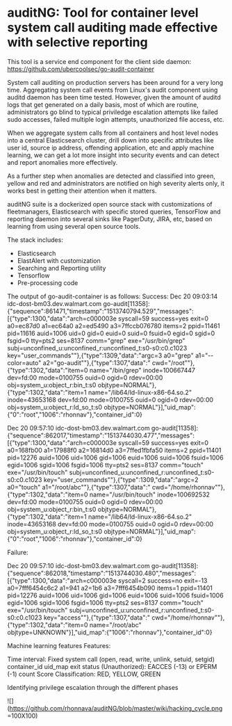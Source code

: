 # auditNG: Tool for container level system call auditing made effective with selective reporting

This tool is a service end component for the client side daemon: https://github.com/ubercoolsec/go-audit-container

System call auditing on production servers has been around for a very long time. Aggregating system call events from Linux's audit component using auditd daemon has been time tested. However, given the amount of auditd logs that get generated on a daily basis, most of which are routine, administrators go blind to typical priviledge escalation attempts like failed sudo accesses, failed multiple login attempts, unauthorized file access, etc.

When we aggregate system calls from all containers and host level nodes into a central Elasticsearch cluster, drill down into specific attributes like user id, source ip address, offending application, etc and apply machine learning, we can get a lot more insight into security events and can detect and report anomalies more effectively.

As a further step when anomalies are detected and classified into green, yellow and red and administrators are notified on high severity alerts only, it works best in getting their attention when it matters.

auditNG suite is a dockerized open source stack with customizations of fleetmanagers, Elasticsearch with specific stored queries, TensorFlow and reporting daemon into several sinks like PagerDuty, JIRA, etc, based on learning from using several open source tools.

The stack includes:
 - Elasticsearch
 - ElastAlert with customization
 - Searching and Reporting utility
 - Tensorflow
 - Pre-processing code

The output of go-audit-container is as follows:
Success:
Dec 20 09:03:14 idc-dost-bm03.dev.walmart.com go-audit[11358]: {"sequence":861471,"timestamp":"1513740794.529","messages":[{"type":1300,"data":"arch=c000003e syscall=59 success=yes exit=0 a0=ec87d0 a1=ec64a0 a2=ed5490 a3=7ffccb076780 items=2 ppid=11461 pid=11616 auid=1006 uid=0 gid=0 euid=0 suid=0 fsuid=0 egid=0 sgid=0 fsgid=0 tty=pts2 ses=8137 comm=\"grep\" exe=\"/usr/bin/grep\" subj=unconfined_u:unconfined_r:unconfined_t:s0-s0:c0.c1023 key=\"user_commands\""},{"type":1309,"data":"argc=3 a0=\"grep\" a1=\"--color=auto\" a2=\"go-audit\""},{"type":1307,"data":" cwd=\"/root\""},{"type":1302,"data":"item=0 name=\"/bin/grep\" inode=100667447 dev=fd:00 mode=0100755 ouid=0 ogid=0 rdev=00:00 obj=system_u:object_r:bin_t:s0 objtype=NORMAL"},{"type":1302,"data":"item=1 name=\"/lib64/ld-linux-x86-64.so.2\" inode=43653168 dev=fd:00 mode=0100755 ouid=0 ogid=0 rdev=00:00 obj=system_u:object_r:ld_so_t:s0 objtype=NORMAL"}],"uid_map":{"0":"root","1006":"rhonnav"},"container_id":0}

Dec 20 09:57:10 idc-dost-bm03.dev.walmart.com go-audit[11358]: {"sequence":862017,"timestamp":"1513744030.477","messages":[{"type":1300,"data":"arch=c000003e syscall=59 success=yes exit=0 a0=168fb00 a1=17988f0 a2=16814d0 a3=7ffed1fbfa50 items=2 ppid=11401 pid=12276 auid=1006 uid=1006 gid=1006 euid=1006 suid=1006 fsuid=1006 egid=1006 sgid=1006 fsgid=1006 tty=pts2 ses=8137 comm=\"touch\" exe=\"/usr/bin/touch\" subj=unconfined_u:unconfined_r:unconfined_t:s0-s0:c0.c1023 key=\"user_commands\""},{"type":1309,"data":"argc=2 a0=\"touch\" a1=\"/root/abc\""},{"type":1307,"data":" cwd=\"/home/rhonnav\""},{"type":1302,"data":"item=0 name=\"/usr/bin/touch\" inode=100692532 dev=fd:00 mode=0100755 ouid=0 ogid=0 rdev=00:00 obj=system_u:object_r:bin_t:s0 objtype=NORMAL"},{"type":1302,"data":"item=1 name=\"/lib64/ld-linux-x86-64.so.2\" inode=43653168 dev=fd:00 mode=0100755 ouid=0 ogid=0 rdev=00:00 obj=system_u:object_r:ld_so_t:s0 objtype=NORMAL"}],"uid_map":{"0":"root","1006":"rhonnav"},"container_id":0}

Failure:

Dec 20 09:57:10 idc-dost-bm03.dev.walmart.com go-audit[11358]: {"sequence":862018,"timestamp":"1513744030.480","messages":[{"type":1300,"data":"arch=c000003e syscall=2 success=no exit=-13 a0=7fff6454c6c2 a1=941 a2=1b6 a3=7fff6454b090 items=1 ppid=11401 pid=12276 auid=1006 uid=1006 gid=1006 euid=1006 suid=1006 fsuid=1006 egid=1006 sgid=1006 fsgid=1006 tty=pts2 ses=8137 comm=\"touch\" exe=\"/usr/bin/touch\" subj=unconfined_u:unconfined_r:unconfined_t:s0-s0:c0.c1023 key=\"access\""},{"type":1307,"data":" cwd=\"/home/rhonnav\""},{"type":1302,"data":"item=0 name=\"/root/abc\" objtype=UNKNOWN"}],"uid_map":{"1006":"rhonnav"},"container_id":0}

Machine learning features
Features:

Time interval: Fixed
system call (open, read, write, unlink, setuid, setgid)
container_id
uid_map
exit status (Unauthorized): EACCES (-13) or EPERM (-1)
count
Score
Classification:
RED, YELLOW, GREEN

Identifying privilege escalation through the different phases

![](https://github.com/rhonnava/auditNG/blob/master/wiki/hacking_cycle.png =100X100)

